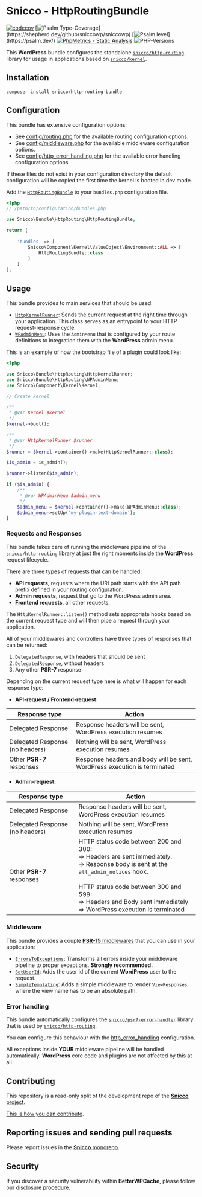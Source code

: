 # Snicco - HttpRoutingBundle

[![codecov](https://img.shields.io/badge/Coverage-100%25-success
)](https://codecov.io/gh/sniccowp/sniccowp)
[![Psalm Type-Coverage](https://shepherd.dev/github/sniccowp/sniccowp/coverage.svg?)](https://shepherd.dev/github/sniccowp/sniccowp)
[![Psalm level](https://shepherd.dev/github/sniccowp/sniccowp/level.svg?)](https://psalm.dev/)
[![PhpMetrics - Static Analysis](https://img.shields.io/badge/PhpMetrics-Static_Analysis-2ea44f)](https://sniccowp.github.io/sniccowp/phpmetrics/HttpRoutingBundle/index.html)
![PHP-Versions](https://img.shields.io/badge/PHP-%5E7.4%7C%5E8.0%7C%5E8.1-blue)

This **WordPress** bundle configures the standalone [`snicco/http-routing`](https://github.com/sniccowp/http-routing)
library for usage in applications based on [`snicco/kernel`](https://github.com/sniccowp/kernel).

## Installation

```shell
composer install snicco/http-routing-bundle
```

## Configuration

This bundle has extensive configuration options:

- See [config/routing.php](config/routing.php) for the available routing configuration options.
- See [config/middleware.php](config/middleware.php) for the available middleware configuration options.
- See [config/http_error_handling.php](config/http_error_handling.php) for the available error handling configuration
  options.

If these files do not exist in your configuration directory the default configuration will be copied the first time the
kernel is booted in dev mode.

Add the [`HttpRoutingBundle`](src/HttpRoutingBundle.php) to your `bundles.php` configuration file.

```php
<?php
// /path/to/configuration/bundles.php

use Snicco\Bundle\HttpRouting\HttpRoutingBundle;

return [
    
    'bundles' => [
        Snicco\Component\Kernel\ValueObject\Environment::ALL => [
            HttpRoutingBundle::class
        ]   
    ]   
];
```

## Usage

This bundle provides to main services that should be used:

- [`HttpKernelRunner`](src/HttpKernelRunner.php): Sends the current request at the right time through your application.
  This class serves as an entrypoint to your HTTP request-response cycle.
- [`WPAdminMenu`](src/WPAdminMenu.php): Uses the `AdminMenu` that is configured by your route definitions to integration
  them with the **WordPress** admin menu.

This is an example of how the bootstrap file of a plugin could look like:

```php
<?php

use Snicco\Bundle\HttpRouting\HttpKernelRunner;
use Snicco\Bundle\HttpRouting\WPAdminMenu;
use Snicco\Component\Kernel\Kernel;

// Create kernel

/**
 * @var Kernel $kernel 
 */
$kernel->boot();

/**
 * @var HttpKernelRunner $runner
 */
$runner = $kernel->container()->make(HttpKernelRunner::class);

$is_admin = is_admin();

$runner->listen($is_admin);

if ($is_admin) {
    /**
     * @var WPAdminMenu $admin_menu
     */
    $admin_menu = $kernel->container()->make(WPAdminMenu::class);
    $admin_menu->setUp('my-plugin-text-domain');
}
```

### Requests and Responses

This bundle takes care of running the middleware pipeline of
the [`snicco/http-routing`](https://github.com/sniccowp/http-routing) library at just the right moments inside the
**WordPress** request lifecycle.

There are three types of requests that can be handled:

- **API requests**, requests where the URI path starts with the API path prefix defined in your [routing configuration](config/routing.php).
- **Admin requests**, request that go to the WordPress admin area.
- **Frontend requests**, all other requests.

The `HttpKernelRunner::listen()` method sets appropriate hooks based on the current request type and will then pipe a
request through your application.

All of your middlewares and controllers have three types of responses that can be returned:

1. `DelegatedResponse`, with headers that should be sent
2. `DelegatedResponse`, without headers
3. Any other **PSR-7** response

Depending on the current request type here is what will happen for each response type:

- **API-request / Frontend-request:**

| Response type                   | Action                                                                    |
|---------------------------------|---------------------------------------------------------------------------|
| Delegated Response              | Response headers will be sent, WordPress execution resumes                |
| Delegated Response (no headers) | Nothing will be sent, WordPress execution resumes                         |
| Other **PSR-7** responses       | Response headers and body will be sent, WordPress execution is terminated |

- **Admin-request:**

| Response type                   | Action                                                                                                                                                                                                                                                                       |
|---------------------------------|------------------------------------------------------------------------------------------------------------------------------------------------------------------------------------------------------------------------------------------------------------------------------|
| Delegated Response              | Response headers will be sent, WordPress execution resumes                                                                                                                                                                                                                   |
| Delegated Response (no headers) | Nothing will be sent, WordPress execution resumes                                                                                                                                                                                                                            |
| Other **PSR-7** responses       | HTTP status code between 200 and 300: <br/>=> Headers are sent immediately. <br/>=> Response body is sent at the `all_admin_notices` hook.<br/><br/>HTTP status code between 300 and 599:<br/> => Headers and Body sent immediately<br/>=> WordPress execution is terminated |

### Middleware

This bundle provides a couple [**PSR-15** middlewares](src/Middleware) that you can use in your application:

- [`ErrorsToExceptions`](src/Middleware/ErrorsToExceptions.php): Transforms all errors inside your middleware pipeline to proper exceptions. **Strongly recommended.**
- [`SetUserId`](src/Middleware/SetUserId.php): Adds the user id of the current **WordPress** user to the request.
- [`SimpleTemplating`](src/Middleware/SimpleTemplating.php): Adds a simple middleware to render `ViewResponses` where the view name has to be an absolute path.

### Error handling

This bundle automatically configures the [`snicco/psr7-error-handler`](https://github.com/sniccowp/psr7-error-handler) library that is used by [`snicco/http-routing`](https://github.com/sniccowp/http-routing).

You can configure this behaviour with the [http_error_handling](config/http_error_handling.php) configuration.

All exceptions inside **YOUR** middleware pipeline will be handled automatically. **WordPress** core code and plugins are not affected by this at all.

## Contributing

This repository is a read-only split of the development repo of the
[**Snicco** project](https://github.com/sniccowp/sniccowp).

[This is how you can contribute](https://github.com/sniccowp/sniccowp/blob/master/CONTRIBUTING.md).

## Reporting issues and sending pull requests

Please report issues in the
[**Snicco** monorepo](https://github.com/sniccowp/sniccowp/blob/master/CONTRIBUTING.md##using-the-issue-tracker).

## Security

If you discover a security vulnerability within **BetterWPCache**, please follow
our [disclosure procedure](https://github.com/sniccowp/sniccowp/blob/master/SECURITY.md).
